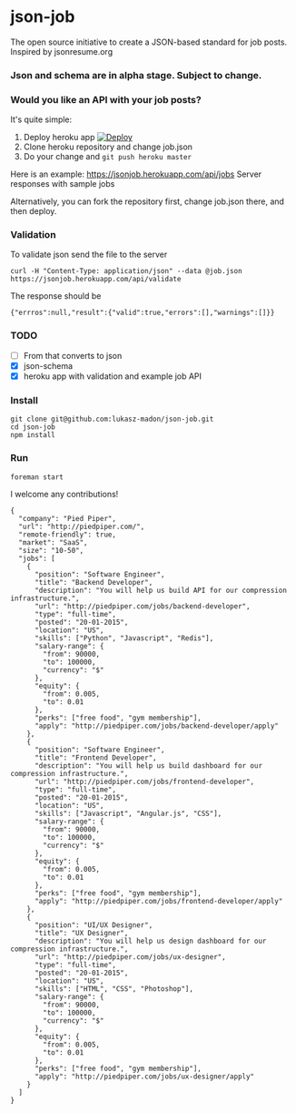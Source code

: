 # json-job

The open source initiative to create a JSON-based standard for job posts. Inspired by jsonresume.org

### Json and schema are in alpha stage. Subject to change.

### Would you like an API with your job posts?

It's quite simple:

1. Deploy heroku app [![Deploy](https://www.herokucdn.com/deploy/button.png)](https://heroku.com/deploy)
1. Clone heroku repository and change job.json
1. Do your change and `git push heroku master`

Here is an example:
https://jsonjob.herokuapp.com/api/jobs
Server responses with sample jobs

Alternatively, you can fork the repository first, change job.json there, and then deploy.

### Validation

To validate json send the file to the server
```
curl -H "Content-Type: application/json" --data @job.json https://jsonjob.herokuapp.com/api/validate
```
The response should be
```
{"errros":null,"result":{"valid":true,"errors":[],"warnings":[]}}
```

### TODO
- [ ] From that converts to json
- [x] json-schema
- [x] heroku app with validation and example job API

### Install

```
git clone git@github.com:lukasz-madon/json-job.git
cd json-job
npm install
```

### Run

```foreman start```

I welcome any contributions!

```
{
  "company": "Pied Piper",
  "url": "http://piedpiper.com/",
  "remote-friendly": true,
  "market": "SaaS",
  "size": "10-50",
  "jobs": [
    {
      "position": "Software Engineer",
      "title": "Backend Developer",
      "description": "You will help us build API for our compression infrastructure.",
      "url": "http://piedpiper.com/jobs/backend-developer",
      "type": "full-time",
      "posted": "20-01-2015",
      "location": "US",
      "skills": ["Python", "Javascript", "Redis"],
      "salary-range": {
        "from": 90000,
        "to": 100000,
        "currency": "$"
      },
      "equity": {
        "from": 0.005,
        "to": 0.01
      },
      "perks": ["free food", "gym membership"],
      "apply": "http://piedpiper.com/jobs/backend-developer/apply"
    },
    {
      "position": "Software Engineer",
      "title": "Frontend Developer",
      "description": "You will help us build dashboard for our compression infrastructure.",
      "url": "http://piedpiper.com/jobs/frontend-developer",
      "type": "full-time",
      "posted": "20-01-2015",
      "location": "US",
      "skills": ["Javascript", "Angular.js", "CSS"],
      "salary-range": {
        "from": 90000,
        "to": 100000,
        "currency": "$"
      },
      "equity": {
        "from": 0.005,
        "to": 0.01
      },
      "perks": ["free food", "gym membership"],
      "apply": "http://piedpiper.com/jobs/frontend-developer/apply"
    },
    {
      "position": "UI/UX Designer",
      "title": "UX Designer",
      "description": "You will help us design dashboard for our compression infrastructure.",
      "url": "http://piedpiper.com/jobs/ux-designer",
      "type": "full-time",
      "posted": "20-01-2015",
      "location": "US",
      "skills": ["HTML", "CSS", "Photoshop"],
      "salary-range": {
        "from": 90000,
        "to": 100000,
        "currency": "$"
      },
      "equity": {
        "from": 0.005,
        "to": 0.01
      },
      "perks": ["free food", "gym membership"],
      "apply": "http://piedpiper.com/jobs/ux-designer/apply"
    }
  ]
}
```

